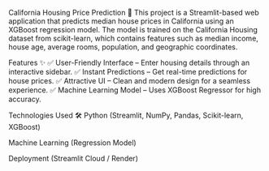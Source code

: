 California Housing Price Prediction 🏡
This project is a Streamlit-based web application that predicts median house prices in California using an XGBoost regression model. The model is trained on the California Housing dataset from scikit-learn, which contains features such as median income, house age, average rooms, population, and geographic coordinates.

Features ✨
✅ User-Friendly Interface – Enter housing details through an interactive sidebar.
✅ Instant Predictions – Get real-time predictions for house prices.
✅ Attractive UI – Clean and modern design for a seamless experience.
✅ Machine Learning Model – Uses XGBoost Regressor for high accuracy.

Technologies Used 🛠️
Python (Streamlit, NumPy, Pandas, Scikit-learn, XGBoost)

Machine Learning (Regression Model)

Deployment (Streamlit Cloud / Render)
